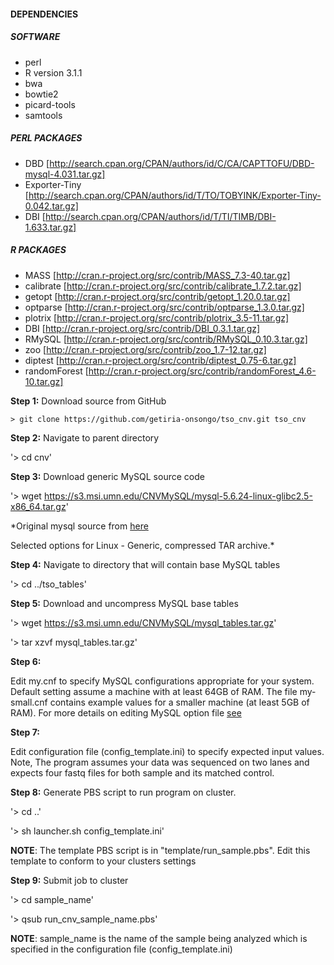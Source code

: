 #### DEPENDENCIES

##### SOFTWARE
- perl 
- R version 3.1.1
- bwa
- bowtie2
- picard-tools
- samtools

##### PERL PACKAGES
- DBD           [http://search.cpan.org/CPAN/authors/id/C/CA/CAPTTOFU/DBD-mysql-4.031.tar.gz]
- Exporter-Tiny [http://search.cpan.org/CPAN/authors/id/T/TO/TOBYINK/Exporter-Tiny-0.042.tar.gz]
- DBI           [http://search.cpan.org/CPAN/authors/id/T/TI/TIMB/DBI-1.633.tar.gz]

##### R PACKAGES
- MASS         [http://cran.r-project.org/src/contrib/MASS_7.3-40.tar.gz]
- calibrate    [http://cran.r-project.org/src/contrib/calibrate_1.7.2.tar.gz]
- getopt       [http://cran.r-project.org/src/contrib/getopt_1.20.0.tar.gz]
- optparse     [http://cran.r-project.org/src/contrib/optparse_1.3.0.tar.gz]
- plotrix      [http://cran.r-project.org/src/contrib/plotrix_3.5-11.tar.gz]
- DBI          [http://cran.r-project.org/src/contrib/DBI_0.3.1.tar.gz]
- RMySQL       [http://cran.r-project.org/src/contrib/RMySQL_0.10.3.tar.gz]
- zoo          [http://cran.r-project.org/src/contrib/zoo_1.7-12.tar.gz]
- diptest      [http://cran.r-project.org/src/contrib/diptest_0.75-6.tar.gz]
- randomForest [http://cran.r-project.org/src/contrib/randomForest_4.6-10.tar.gz]

**Step 1:** Download source from GitHub

`> git clone https://github.com/getiria-onsongo/tso_cnv.git tso_cnv`

**Step 2:** Navigate to parent directory

'> cd cnv'

**Step 3:** Download generic MySQL source code

'> wget https://s3.msi.umn.edu/CNVMySQL/mysql-5.6.24-linux-glibc2.5-x86_64.tar.gz'

*Original mysql source from [here](https://dev.mysql.com/downloads/mysql/)

Selected options for Linux - Generic, compressed TAR archive.*

**Step 4:** Navigate to directory that will contain base MySQL tables

'> cd ../tso_tables'

**Step 5:** Download and uncompress MySQL base tables

'> wget https://s3.msi.umn.edu/CNVMySQL/mysql_tables.tar.gz'

'> tar xzvf mysql_tables.tar.gz'

**Step 6:** 

Edit my.cnf to specify MySQL configurations appropriate for your system. 
     Default setting assume a machine with at least 64GB of RAM. The file my-small.cnf
     contains example values for a smaller machine (at least 5GB of RAM). For more
     details on editing MySQL option file [see](https://dev.mysql.com/doc/refman/5.1/en/option-files.html)

**Step 7:** 

Edit configuration file (config_template.ini) to specify expected input values. Note, 
     The program assumes your data was sequenced on two lanes and expects four fastq files for
     both sample and its matched control. 
     

**Step 8:** Generate PBS script to run program on cluster. 

'> cd ..'

'> sh launcher.sh config_template.ini'

**NOTE**: The template PBS script is in "template/run_sample.pbs". Edit this template to 
conform to your clusters settings

**Step 9:** Submit job to cluster

'> cd sample_name'

'> qsub run_cnv_sample_name.pbs'

**NOTE**: sample_name is the name of the sample being analyzed which is specified in the 
      configuration file (config_template.ini)
